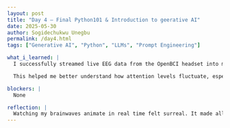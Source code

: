 ```yaml
---
layout: post
title: "Day 4 – Final Python101 & Introduction to geerative AI"
date: 2025-05-30
author: Sogidechukwu Unegbu
permalink: /day4.html
tags: ["Generative AI", "Python", "LLMs", "Prompt Engineering"]

what_i_learned: |
  I successfully streamed live EEG data from the OpenBCI headset into my Python dashboard using Lab Streaming Layer (LSL). I implemented a basic smoothing algorithm and added visualizations for alpha and beta band activity, updating in real time.

  This helped me better understand how attention levels fluctuate, especially when switching between tasks. I also learned how to calculate moving averages to reduce noise in the signal while preserving response time.

blockers: |
  None

reflection: |
  Watching my brainwaves animate in real time felt surreal. It made all the previous setup work worth it. Next, I’ll begin connecting this live data stream to robotic behaviors in NeuroLink Assist—starting with simple directional movement based on concentration strength.
---
```

